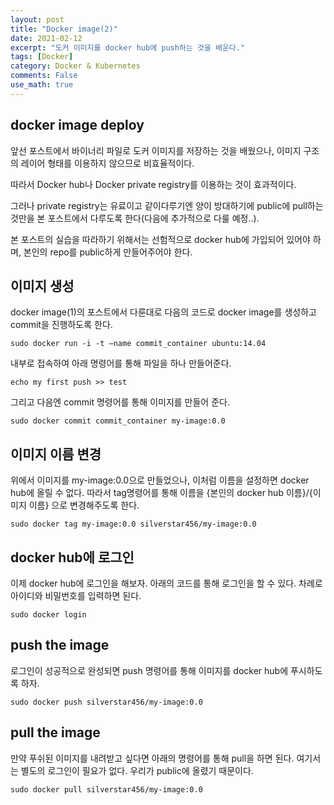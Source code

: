 ```yaml
---
layout: post
title: "Docker image(2)"
date: 2021-02-12
excerpt: "도커 이미지를 docker hub에 push하는 것을 배운다."
tags: [Docker]
category: Docker & Kubernetes
comments: False
use_math: true
---
```



## docker image deploy
앞선 포스트에서 바이너리 파일로 도커 이미지를 저장하는 것을 배웠으나, 이미지 구조의 레이어 형태를 이용하지 않으므로 비효율적이다.

따라서 Docker hub나 Docker private registry를 이용하는 것이 효과적이다. 

그러나 private registry는 유료이고 같이다루기엔 양이 방대하기에 public에 pull하는 것만을 본 포스트에서 다루도록 한다(다음에 추가적으로 다룰 예정..).

본 포스트의 실습을 따라하기 위해서는 선험적으로 docker hub에 가입되어 있어야 하며, 본인의 repo를 public하게 만들어주어야 한다.

## 이미지 생성
docker image(1)의 포스트에서 다룬대로 다음의 코드로 docker image를 생성하고 commit을 진행하도록 한다.
~~~
sudo docker run -i -t —name commit_container ubuntu:14.04
~~~
내부로 접속하여 아래 명령어를 통해 파일을 하나 만들어준다.

~~~
echo my first push >> test
~~~

그리고 다음엔 commit 명령어를 통해 이미지를 만들어 준다.
~~~
sudo docker commit commit_container my-image:0.0
~~~

## 이미지 이름 변경
위에서 이미지를 my-image:0.0으로 만들었으나, 이처럼 이름을 설정하면 docker hub에 올릴 수 없다. 따라서 tag명령어를 통해 이름을 {본인의 docker hub 이름}/{이미지 이름} 으로 변경해주도록 한다.

~~~
sudo docker tag my-image:0.0 silverstar456/my-image:0.0
~~~

## docker hub에 로그인
이제 docker hub에 로그인을 해보자. 아래의 코드를 통해 로그인을 할 수 있다. 차례로 아이디와 비밀번호를 입력하면 된다.
~~~
sudo docker login
~~~

## push the image
로그인이 성공적으로 완성되면 push 명령어를 통해 이미지를 docker hub에 푸시하도록 하자.
~~~
sudo docker push silverstar456/my-image:0.0
~~~

## pull the image
만약 푸쉬된 이미지를 내려받고 싶다면 아래의 명령어를 통해 pull을 하면 된다. 여기서는 별도의 로그인이 필요가 없다. 우리가 public에 올렸기 때문이다.
~~~
sudo docker pull silverstar456/my-image:0.0
~~~
